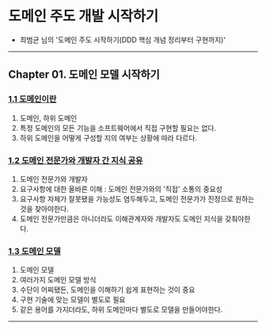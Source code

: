 
# 도메인 주도 개발 시작하기

- 최범균 님의 '도메인 주도 시작하기(DDD 핵심 개념 정리부터 구현까지)'

---

## Chapter 01. 도메인 모델 시작하기
### <a href="Chapter 01. 도메인 모델 시작하기/1.1 도메인이란.md" target="_blank">1.1 도메인이란</a>
1) 도메인, 하위 도메인
2) 특정 도메인의 모든 기능을 소프트웨어에서 직접 구현할 필요는 없다.
3) 하위 도메인을 어떻게 구성할 지의 여부는 상황에 따라 다르다.

### <a href="Chapter 01. 도메인 모델 시작하기/1.2 도메인 전문가와 개발자 간 지식 공유.md" target="_blank">1.2 도메인 전문가와 개발자 간 지식 공유</a>
1) 도메인 전문가와 개발자
2) 요구사항에 대한 올바른 이해 : 도메인 전문가와의 '직접' 소통의 중요성
3) 요구사항 자체가 잘못됐을 가능성도 염두해두고, 도메인 전문가가 진정으로 원하는 것을 찾아야한다.
4) 도메인 전문가만큼은 아니더라도 이해관계자와 개발자도 도메인 지식을 갖춰야한다.

### <a href="Chapter 01. 도메인 모델 시작하기/1.3 도메인 모델.md" target="_blank">1.3 도메인 모델</a>
1) 도메인 모델
2) 여러가지 도메인 모델 방식
3) 수단이 어찌됐든, 도메인을 이해하기 쉽게 표현하는 것이 중요
4) 구현 기술에 맞는 모델이 별도로 필요
5) 같은 용어를 가지더라도, 하위 도메인마다 별도로 모델을 만들어야한다.

---
